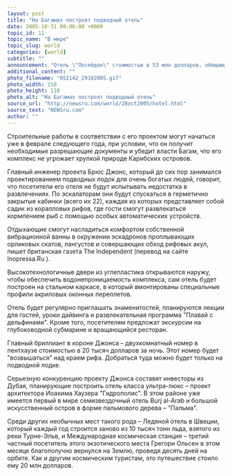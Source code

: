```yaml
---
layout: post
title: "На Багамах построят подводный отель"
date: 2005-10-31 00:00:00 +0000
topic_id: 11
topic_name: "В мире"
topic_slug: world
categories: [world]
subtitle: ""
announcement: "Отель \"Посейдон\" стоимостью в 53 млн долларов, обещающий все удобства, подобающие современному отдыху класса люкс, будет построен на Багамских островах в Карибском море. Располагаться он должен под водой, на глубине 20 метров ниже уровня моря, в окружении коралловых рифов. Ночь в таком отеле обойдется его постояльцу в 1500 долларов."
additional_content: ""
photo_filename: "052142_29102005.gif"
photo_width: 158
photo_height: 118
photo_alt: "На Багамах построят подводный отель"
source_url: "http://newsru.com/world/28oct2005/hotel.html"
source_text: "NEWSru.com"
author: ""
---
```

Строительные работы в соответствии с его проектом могут начаться уже в феврале следующего года, при условии, что он получит необходимые разрешающие документы и убедит власти Багам, что его комплекс не угрожает хрупкой природе Карибских островов.

Главный инженер проекта Брюс Джонс, который до сих пор занимался проектированием подводных лодок для очень богатых людей, говорит, что посетители его отеля не будут испытывать недостатка в развлечениях. По эскалаторам они будут спускаться в герметично закрытые кабинки (всего их 22), каждая из которых представляет собой садик из коралловых рифов, где гости смогут развлекаться кормлением рыб с помощью особых автоматических устройств.

Отдыхающие смогут насладиться комфортом собственной вибрационной ванны в окружении эскадронов проплывающих орликовых скатов, лангустов и совершающих обход рифовых акул, пишет британская газета The Independent (перевод на сайте Inopressa.Ru ).

Высокотехнологичные двери из углепластика открываются наружу, чтобы обеспечить водонепроницаемость комплекса, сам отель будет построен на стальном каркасе, в который вмонтированы специальные профили акриловых оконных переплетов.

Отель будет регулярно приглашать знаменитостей, планируются лекции для гостей, уроки дайвинга и развлекательная программа "Плавай с дельфинами". Кроме того, посетителям предложат экскурсии на глубоководной субмарине и вращающийся ресторан.

Главный бриллиант в короне Джонса – двухкомнатный номер в пентхаузе стоимостью в 20 тысяч долларов за ночь. Этот номер будет "возвышаться" над краем рифа. Добраться туда можно будет только на подводной лодке.

Серьезную конкуренцию проекту Джонса составят инвесторы из Дубая, планирующие построить отель класса ультра-люкс – проект архитектора Иоахима Хаузера "Гидрополис". В этом районе уже имеется первый в мире семизвездочный отель Burj al-Arab и большой искусственный остров в форме пальмового дерева – "Пальма".

Среди других необычных мест такого рода – Ледяной отель в Швеции, который каждый год строится заново из 10 тысяч тонн льда, взятого из реки Турне-Эльв, и Международная космическая станция – третий частный посетитель этого экзотического места Грегори Ольсен в этом месяце благополучно вернулся на Землю, проведя десять дней на орбите. Как и другим космическим туристам, это путешествие стоило ему 20 млн долларов.
